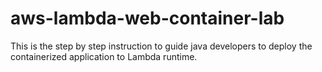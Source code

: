 # aws-lambda-web-container-lab
This is the step by step instruction to guide java developers to deploy the containerized application to Lambda runtime.
